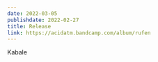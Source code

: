 ```yaml
---
date: 2022-03-05
publishdate: 2022-02-27
title: Release
link: https://acidatm.bandcamp.com/album/rufen
---
```

Kabale
